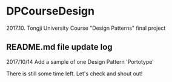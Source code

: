 # DPCourseDesign
2017.10. Tongji University Course "Design Patterns" final project 


## README.md file update log
2017/10/14 Add a sample of one Design Pattern 'Portotype'


There is still some time left. Let's check and shout out!
